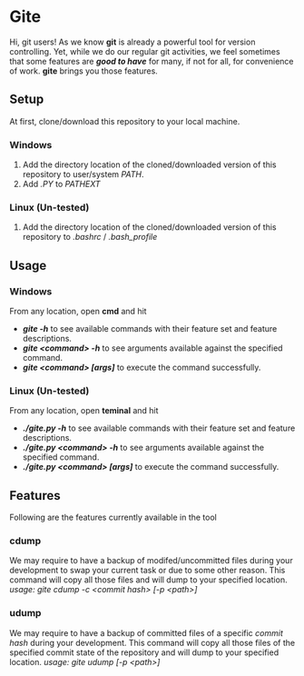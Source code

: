 # Gite

Hi, git users!
As we know **git** is already a powerful tool for version controlling. Yet, while we do our regular git activities, we feel sometimes that some features are ***good to have***  for many, if not for all, for convenience of work. **gite** brings you those features.



## Setup

At first, clone/download this repository to your local machine.

### Windows
 1. Add the directory location of the cloned/downloaded version of this repository to user/system *PATH*.
 2. Add *.PY* to *PATHEXT*

### Linux (Un-tested)
1. Add the directory location of the cloned/downloaded version of this repository to *.bashrc* / *.bash_profile*

## Usage

### Windows
From any location, open **cmd** and hit 
 - ***gite -h*** to see available commands with their feature set and feature descriptions.
 - ***gite \<command> -h*** to see arguments available against the specified command.
 - ***gite \<command> [args]*** to execute the command successfully.

### Linux (Un-tested)
From any location, open **teminal** and hit 
 - ***./gite.py -h*** to see available commands with their feature set and feature descriptions.
 - ***./gite.py \<command> -h*** to see arguments available against the specified command.
 - ***./gite.py \<command> [args]*** to execute the command successfully.

## Features
Following are the features currently available in the tool

### cdump
We may require to have a backup of modifed/uncommitted files during your development to swap your current task or due to some other reason. This command will copy all those files and will dump to your specified location.
*usage: gite cdump -c \<commit hash> [-p \<path>]*

### udump
We may require to have a backup of committed files of a specific *commit hash* during your development. This command will copy all those files of the specified commit state of the repository and will dump to your specified location.
*usage: gite udump [-p \<path>]*
